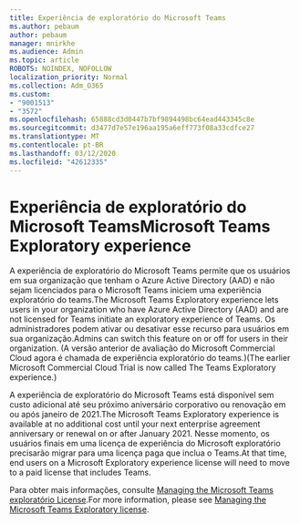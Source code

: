 ```yaml
---
title: Experiência de exploratório do Microsoft Teams
ms.author: pebaum
author: pebaum
manager: mnirkhe
ms.audience: Admin
ms.topic: article
ROBOTS: NOINDEX, NOFOLLOW
localization_priority: Normal
ms.collection: Adm_O365
ms.custom:
- "9001513"
- "3572"
ms.openlocfilehash: 65888cd3d0447b7bf9894498bc64ead443345c8e
ms.sourcegitcommit: d3477d7e57e196aa195a6eff773f08a33cdfce27
ms.translationtype: MT
ms.contentlocale: pt-BR
ms.lasthandoff: 03/12/2020
ms.locfileid: "42612335"
---
```

# <a name="microsoft-teams-exploratory-experience"></a><span data-ttu-id="22df4-102">Experiência de exploratório do Microsoft Teams</span><span class="sxs-lookup"><span data-stu-id="22df4-102">Microsoft Teams Exploratory experience</span></span>

<span data-ttu-id="22df4-103">A experiência de exploratório do Microsoft Teams permite que os usuários em sua organização que tenham o Azure Active Directory (AAD) e não sejam licenciados para o Microsoft Teams iniciem uma experiência exploratório do teams.</span><span class="sxs-lookup"><span data-stu-id="22df4-103">The Microsoft Teams Exploratory experience lets users in your organization who have Azure Active Directory (AAD) and are not licensed for Teams initiate an exploratory experience of Teams.</span></span> <span data-ttu-id="22df4-104">Os administradores podem ativar ou desativar esse recurso para usuários em sua organização.</span><span class="sxs-lookup"><span data-stu-id="22df4-104">Admins can switch this feature on or off for users in their organization.</span></span> <span data-ttu-id="22df4-105">(A versão anterior de avaliação do Microsoft Commercial Cloud agora é chamada de experiência exploratório do teams.)</span><span class="sxs-lookup"><span data-stu-id="22df4-105">(The earlier Microsoft Commercial Cloud Trial is now called The Teams Exploratory experience.)</span></span>

<span data-ttu-id="22df4-106">A experiência de exploratório do Microsoft Teams está disponível sem custo adicional até seu próximo aniversário corporativo ou renovação em ou após janeiro de 2021.</span><span class="sxs-lookup"><span data-stu-id="22df4-106">The Microsoft Teams Exploratory experience is available at no additional cost until your next enterprise agreement anniversary or renewal on or after January 2021.</span></span> <span data-ttu-id="22df4-107">Nesse momento, os usuários finais em uma licença de experiência do Microsoft exploratório precisarão migrar para uma licença paga que inclua o Teams.</span><span class="sxs-lookup"><span data-stu-id="22df4-107">At that time, end users on a Microsoft Exploratory experience license will need to move to a paid license that includes Teams.</span></span>

<span data-ttu-id="22df4-108">Para obter mais informações, consulte [Managing the Microsoft Teams exploratório License](https://docs.microsoft.com/microsoftteams/teams-exploratory/).</span><span class="sxs-lookup"><span data-stu-id="22df4-108">For more information, please see [Managing the Microsoft Teams Exploratory license](https://docs.microsoft.com/microsoftteams/teams-exploratory/).</span></span>
